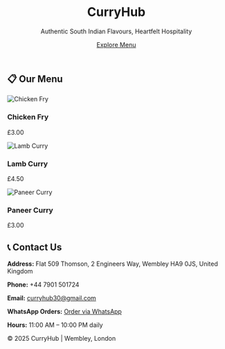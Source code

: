 <!DOCTYPE html>
<html lang="en">
<head>
  <meta charset="UTF-8" />
  <meta name="viewport" content="width=device-width, initial-scale=1.0"/>
  <title>CurryHub - Authentic South Indian Flavours</title>
  <link rel="stylesheet" href="styles.css"/>
</head>
<body>

  <header class="hero">
    <div class="hero-content">
      <h1>CurryHub</h1>
      <p>Authentic South Indian Flavours, Heartfelt Hospitality</p>
      <a href="#menu" class="btn">Explore Menu</a>
    </div>
  </header>

  <section id="menu" class="menu-section">
    <h2>📋 Our Menu</h2>
    <div class="menu-grid">
      <div class="menu-item">
        <img src="images/chicken-fry.jpg" alt="Chicken Fry">
        <h3>Chicken Fry</h3>
        <p>£3.00</p>
      </div>
      <div class="menu-item">
        <img src="images/lamb-curry.jpg" alt="Lamb Curry">
        <h3>Lamb Curry</h3>
        <p>£4.50</p>
      </div>
      <div class="menu-item">
        <img src="images/paneer-curry.jpg" alt="Paneer Curry">
        <h3>Paneer Curry</h3>
        <p>£3.00</p>
      </div>
      <!-- Add more menu items as needed -->
    </div>
  </section>

  <section class="contact-section">
    <h2>📞 Contact Us</h2>
    <p><strong>Address:</strong> Flat 509 Thomson, 2 Engineers Way, Wembley HA9 0JS, United Kingdom</p>
    <p><strong>Phone:</strong> +44 7901 501724</p>
    <p><strong>Email:</strong> <a href="mailto:curryhub30@gmail.com">curryhub30@gmail.com</a></p>
    <p><strong>WhatsApp Orders:</strong> <a href="https://wa.me/c/447901501724" target="_blank">Order via WhatsApp</a></p>
    <p><strong>Hours:</strong> 11:00 AM – 10:00 PM daily</p>
  </section>

  <footer>
    <p>© 2025 CurryHub | Wembley, London</p>
  </footer>

</body>
</html>
